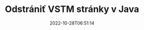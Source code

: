 ---
############################# Static ############################
layout: "auto-gen-merger"
date: 2022-10-28T06:51:14
draft: false
otherformats: epub html mht mhtml odp ods odt one otp ott pdf pps ppsx ppt pptx rtf

############################# Head ############################
head_title: "Odstrániť VSTM stránky v Java"
head_description: "Odstráňte alebo odstráňte jednu stránku alebo kolekciu stránok zo súboru VSTM v Java obrátením poradia stránok pomocou rozhrania API na zlúčenie dokumentov."

############################# Header ############################
title: "Odstrániť VSTM stránky v Java"
description: "Odstráňte VSTM stránky pomocou niekoľkých riadkov kódu Java."
bg_image: "https://cms.admin.containerize.com/templates/aspose/App_Themes/V3/images/bg/header1.png"
bg_overlay: false
button:
    enable: true
    icon: "fas fa-arrow-down"
    label: "Stiahnite si bezplatnú skúšobnú verziu"
    link: "https://downloads.groupdocs.com/merger/java"

############################# SubMenu ############################
submenu:
    enable: true

    left:
        img_alt: "GroupDocs.Merger for Java"
        image: "https://cms.admin.containerize.com/templates/groupdocs/images/product-logos/90x90-noborder/groupdocs-merger-java.png"
        product: "GroupDocs.Merger"
        platform: "Java"

    middle:
        button:

            # button loop
            - link: "https://apireference.groupdocs.com/merger/java"
              text: "Referencia API"

            # button loop
            - link: "https://github.com/groupdocs-merger"
              text: "Príklady kódov"

            # button loop
            - link: "https://products.groupdocs.app/merger/family"
              text: "Živé ukážky"

            # button loop
            - link: "https://purchase.groupdocs.com/pricing/merger/java"
              text: "Stanovenie cien"

    right:
        link_download: "https://downloads.groupdocs.com/merger"
        link_learn: "https://docs.groupdocs.com/merger/java"
        link_buy: "https://purchase.groupdocs.com"

############################# About ############################
about:
    enable: true
    title: "O GroupDocs.Merger for Java API"
    content: |
        [GroupDocs.Merger for Java](/sk/merger/java/) ponúka jednoduché riešenie na bezpečné zlúčenie a rozdelenie medzi širokou škálou formátov dokumentov vrátane PDF, Microsoft Office (Word, Excel, PowerPoint , OneNote), OpenDocument, HTML, obrázky a mnoho ďalších v aplikáciách Java. Pridaním iba niekoľkých riadkov kódu vykonajte niekoľko operácií s dokumentom, ako je presunutie, odstránenie, otočenie, výmena, extrahovanie alebo zmena orientácie strán v dokumentoch. Rozhranie API na zlučovanie dokumentov tiež podporuje zobrazenie náhľadu stránok dokumentu ako obrázka na analýzu štruktúry dokumentu, formátovania a obsahu na stránke.
        
        GroupDocs.Merger API je správnou voľbou pre podnikové riešenia, ktoré vyžadujú funkcie na odstraňovanie súborových stránok. Tieto rozhrania API sú dobre podporované na všetkých hlavných operačných systémoch a platformách vrátane J2SE 7.0 (1.7), J2SE 8.0 (1.8), Java 10.

############################# Steps ############################
steps:
    enable: true
    title_left: "Odstrániť VSTM stránky súboru v Java"
    content_left: |
        [GroupDocs.Merger for Java](/sk/merger/java/) uľahčuje vývojárom Java odstrániť jednu alebo viacero konkrétnych stránok v rámci VSTM súbor vykonaním niekoľkých jednoduchých krokov.
        
        * Inicializujte **RemoveOptions** s číslami strán, ktoré chcete odstrániť.
        * Vytvorte novú inštanciu **Merger** a zadajte cestu zdrojového dokumentu ako parameter konštruktora.
        * Zavolajte na **removePages** a odovzdajte objekt **RemoveOptions**.
        * Zavolajte **Save** a zadajte cestu k súboru na uloženie výsledného dokumentu.

    title_right: "Požiadavky na systém"
    content_right: |
        Rozhrania API GroupDocs.Merger for Java sú podporované na všetkých hlavných platformách a operačných systémoch. Pred spustením nižšie uvedeného kódu sa uistite, že máte vo svojom systéme nainštalované nasledujúce predpoklady.

        * Operačné systémy: Microsoft Windows, Linux, MacOS
        * Vývojové prostredia: NetBeans, IntelliJ IDEA, Eclipse
        * Rámce: J2SE 7.0 (1.7), J2SE 8.0 (1.8), Java 10
        * Stiahnite si najnovšiu verziu GroupDocs.Merger for Java z [Maven](https://repository.groupdocs.com/webapp/#/artifacts/browse/tree/General/repo/com/groupdocs/groupdocs-merger)
         
    code: |
     {{% merger/additional-styles %}}
     {{< merger/code-merger title="Ako odstrániť stránky súboru VSTM pomocou vzorového kódu Java">}}

        ```java    
        // Odstráňte stránky súboru VSTM pomocou rozhrania GroupDocs.Merger API
        // Inicializujte triedu RemoveOptions s vybratými číslami strán
        RemoveOptions removeOptions = new RemoveOptions(new int[] { 3, 6 });

        // Okamžité zlúčenie so vstupným dokumentom VSTM
        Merger merger = new Merger("input.vstm");

        // Zavolajte metódu removePages a odovzdajte jej objekt RemoveOptions
        merger.removePages(removeOptions);
    
        // Zavolajte metódu uloženia a zadajte požadovanú cestu k súboru na uloženie výstupného dokumentu
        merger.save("output.vstm");
        ```
     {{< /merger/code-merger >}}

############################# Demos ############################
demos:
    enable: true
    title: "Živé ukážky – odstránenie VSTM stránok online"
    content: |
       Odstráňte stránky súboru VSTM hneď teraz na webovej lokalite [GroupDocs.Merger Live Demos](https://products.groupdocs.app/splitter/remove-pages/vstm).
       Živá ukážka má nasledujúce výhody.
        
############################# About Formats ############################
about_formats:
    enable: true

############################# More Formats ############################
more_formats:
    enable: true
    title: "Odstrániť strany z iných formátov dokumentov"
    content: |
        API na zlúčenie a rozdelenie dokumentov Java pre formáty súborov a obrázky. Odstráňte niektoré z populárnych formátov súborov, ako je uvedené nižšie.

############################# Back to top ###############################
back_to_top:
    enable: true
---